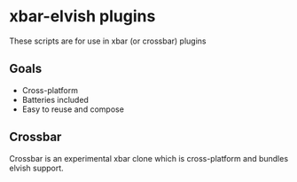 # xbar-elvish plugins

These scripts are for use in xbar (or crossbar) plugins

## Goals

 * Cross-platform
 * Batteries included
 * Easy to reuse and compose


## Crossbar

Crossbar is an experimental xbar clone which is cross-platform and bundles elvish support.
